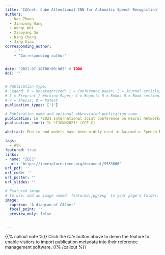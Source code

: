 ```yaml
---
title: 'CACnet: Cube Attentional CNN for Automatic Speech Recognition'
authors:
  - Nan Zhang
  - Jianzong Wang
  - Wenqi Wei
  - Xiaoyang Qu
  - Ning Cheng
  - Jing Xiao
corresponding_author:
    - ''
    - 'Corresponding author'


date: '2021-07-18T00:00:00Z' # TODO
doi: ''


# Publication type.
# Legend: 0 = Uncategorized; 1 = Conference paper; 2 = Journal article;
# 3 = Preprint / Working Paper; 4 = Report; 5 = Book; 6 = Book section;
# 7 = Thesis; 8 = Patent
publication_types: ['1']

# Publication name and optional abbreviated publication name.
publication: In *2021 International Joint Conference on Neural Networks*
publication_short: In *IJCNN2021* (CCF-C)

abstract: End-to-end models have been widely used in Automatic Speech Recognition (ASR). Convolutional Neural Networks (CNNs) can effectively use spectrum information to model acoustic models. However, the convolution layers have limitations on the receptive field leading to restrictions for long speech signals. Inspired by this, we propose a Cube Attention CNN network(CACnet) that uses two different attention blocks to integrate the feature information of different dimensions for extending context information. Thereinto, the Global Deep Attention Block utilizes non-local operations to compute interactions between any two positions on feature maps and enables the acquirement of global feature representations while the Cross-Channel Attention Block adaptively recalibrates channel-wise feature responses. Then, outputs of the above two attention modules will be added up to further improve the feature representation which contributes to enrich contextual information. Finally, the performance of our proposed architecture will be explored under ASR tasks in English circumstances. Experiments on LibriSpeech indicate that CACnet achieves a word error rate (WER) of 3.78%/9.56% without language model (LM), and 2.84%/6.97% with LM, which is near state-of-the-art accuracy. CACnet on WSJ with 4.4% WER obtains better performance, compared to CTC-based CNN models, such as QuartzNet and Jasper, with the same language model. The proposed network achieves competitive accuracy while having fewer parameters. Moreover, CACnet can be easily incorporated into any existed network since it has the same input and output dimensions.

tags:
  - ASR
featured: true
links:
- name: "IEEE"
  url: 'https://ieeexplore.ieee.org/document/9533666'
url_pdf: ''
url_code: ''
url_poster: ''
url_slides: ''

# Featured image
# To use, add an image named `featured.jpg/png` to your page's folder.
image:
  caption: 'A diagram of CACnet'
  focal_point: ''
  preview_only: false


---
```


{{% callout note %}}
Click the _Cite_ button above to demo the feature to enable visitors to import publication metadata into their reference management software.
{{% /callout %}}

